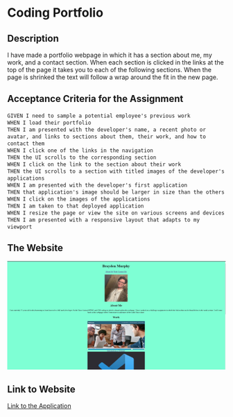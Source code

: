 # Coding Portfolio

## Description

I have made a portfolio webpage in which it has a section about me, my work, and a contact section. When each section is clicked in the links at the top of the page it takes you to each of the following sections. When the page is shrinked the text will follow a wrap around the fit in the new page. 

## Acceptance Criteria for the Assignment

```
GIVEN I need to sample a potential employee's previous work
WHEN I load their portfolio
THEN I am presented with the developer's name, a recent photo or avatar, and links to sections about them, their work, and how to contact them
WHEN I click one of the links in the navigation
THEN the UI scrolls to the corresponding section
WHEN I click on the link to the section about their work
THEN the UI scrolls to a section with titled images of the developer's applications
WHEN I am presented with the developer's first application
THEN that application's image should be larger in size than the others
WHEN I click on the images of the applications
THEN I am taken to that deployed application
WHEN I resize the page or view the site on various screens and devices
THEN I am presented with a responsive layout that adapts to my viewport
```

## The Website

![portfolio](./assets/images/Capture.JPG)

## Link to Website

[Link to the Application](https://braymurph.github.io/Coding-Portfolio/)

